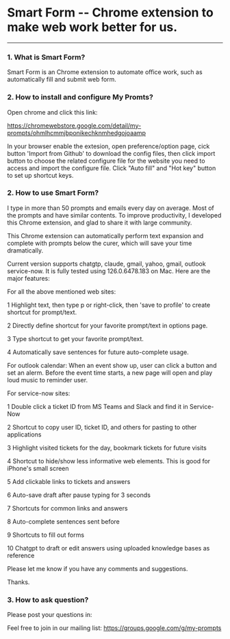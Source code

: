 Smart Form -- Chrome extension to make web work better for us.<a name="TOP"></a>
===================

- - - - 
### 1. What is Smart Form? 

   Smart Form is an Chrome extension to automate office work, such as automatically fill and submit web form.
    
### 2. How to install and configure My Promts?

   Open chrome and click this link: 

   https://chromewebstore.google.com/detail/my-prompts/ohmlhcmmjbponikechknmhedgojoaamp 
   
   In your browser enable the extesion, open preference/option page, cick button 'Import from Github' to download the config files, then click import button to choose the related configure file for the website you need to access and import the configure file. Click "Auto fill" and "Hot key" button to set up shortcut keys.

### 2. How to use Smart Form?   

   I type in more than 50 prompts and emails every day on average. Most of the prompts and have similar contents. To improve productivity, I developed this Chrome extension, and glad to share it with large community.

This Chrome extension can automatically perform text expansion and complete with prompts below the curer, which will save your time dramatically.

Current version supports chatgtp, claude, gmail, yahoo, gmail, outlook service-now. It is fully tested using 126.0.6478.183 on Mac. Here are the major features: 

For all the above mentioned web sites:

1 Highlight text, then type p or right-click, then 'save to profile' to create shortcut for prompt/text.

2 Directly define shortcut for your favorite prompt/text in options page.

3 Type shortcut to get your favorite prompt/text.

4 Automatically save sentences for future auto-complete usage.

For outlook calendar: 
When an event show up, user can click a button and set an alerm. Before the event time starts, a new page will open and play loud music to reminder user.

For service-now sites:
 
1 Double click a ticket ID from MS Teams and Slack and find it in Service-Now

2 Shortcut to copy user ID, ticket ID, and others for pasting to other applications

3 Highlight visited tickets for the day, bookmark tickets for future visits

4 Shortcut to hide/show less informative web elements. This is good for iPhone's small screen

5 Add clickable links to tickets and answers

6 Auto-save draft after pause typing for 3 seconds

7 Shortcuts for common links and answers

8 Auto-complete sentences sent before

9 Shortcuts to fill out forms

10 Chatgpt to draft or edit answers using uploaded knowledge bases as reference

Please let me know if you have any comments and suggestions.

Thanks.
   
### 3. How to ask question?
   Please post your questions in:
   
  Feel free to join in our mailing list: https://groups.google.com/g/my-prompts
 
